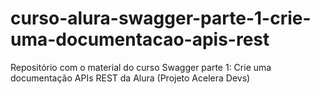 # curso-alura-swagger-parte-1-crie-uma-documentacao-apis-rest
Repositório com o material do curso Swagger parte 1: Crie uma documentação APIs REST da Alura (Projeto Acelera Devs)
